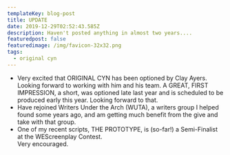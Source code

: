 ```yaml
---
templateKey: blog-post
title: UPDATE
date: 2019-12-29T02:52:43.585Z
description: Haven't posted anything in almost two years....
featuredpost: false
featuredimage: /img/favicon-32x32.png
tags:
  - original cyn
---
```

* Very excited that ORIGINAL CYN has been optioned by Clay Ayers.  Looking forward to working with him and his team. A GREAT, FIRST IMPRESSION, a short, was optioned late last year and is scheduled to be produced early this year.  Looking forward to that.
* Have rejoined Writers Under the Arch (WUTA), a writers group I helped found some years ago, and am getting much benefit from the give and take with that group.
* One of my recent scripts, THE PROTOTYPE, is (so-far!) a Semi-Finalist at the WEScreenplay Contest.\
  Very encouraged.
